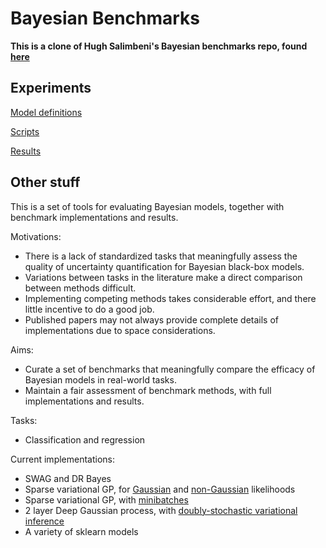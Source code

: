 # Bayesian Benchmarks

**This is a clone of Hugh Salimbeni's Bayesian benchmarks repo, found [here](https://github.com/hughsalimbeni/bayesian_benchmarks)** 

## Experiments

[Model definitions](models/nnet/models.py)

[Scripts](tasks/swag_regression.py) 

[Results](results/)

## Other stuff

This is a set of tools for evaluating Bayesian models, together with benchmark implementations and results.

Motivations:
* There is a lack of standardized tasks that meaningfully assess the quality of uncertainty quantification for Bayesian black-box models.
* Variations between tasks in the literature make a direct comparison between methods difficult.
* Implementing competing methods takes considerable effort, and there little incentive to do a good job.
* Published papers may not always provide complete details of implementations due to space considerations.

Aims:
* Curate a set of benchmarks that meaningfully compare the efficacy of Bayesian models in real-world tasks.
* Maintain a fair assessment of benchmark methods, with full implementations and results.

Tasks:
* Classification and regression

Current implementations:
* SWAG and DR Bayes
* Sparse variational GP, for [Gaussian](http://proceedings.mlr.press/v5/titsias09a/titsias09a.pdf) and [non-Gaussian](http://proceedings.mlr.press/v38/hensman15.pdf) likelihoods
* Sparse variational GP, with [minibatches](https://arxiv.org/pdf/1309.6835.pdf)
* 2 layer Deep Gaussian process, with [doubly-stochastic variational inference](http://papers.nips.cc/paper/7045-doubly-stochastic-variational-inference-for-deep-gaussian-processes.pdf)
* A variety of sklearn models
